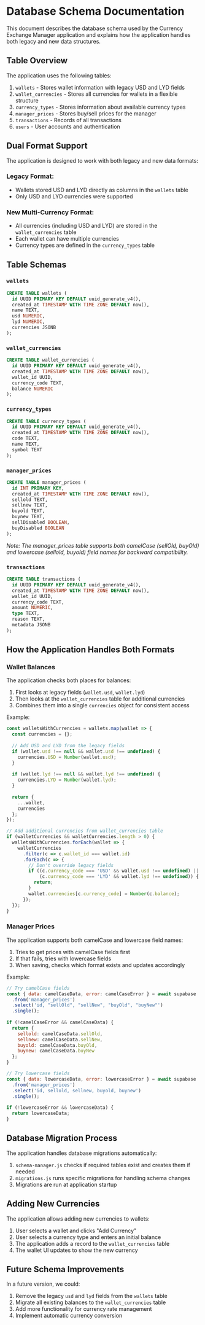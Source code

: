 # Database Schema Documentation

This document describes the database schema used by the Currency Exchange Manager application and explains how the application handles both legacy and new data structures.

## Table Overview

The application uses the following tables:

1. `wallets` - Stores wallet information with legacy USD and LYD fields
2. `wallet_currencies` - Stores all currencies for wallets in a flexible structure
3. `currency_types` - Stores information about available currency types
4. `manager_prices` - Stores buy/sell prices for the manager
5. `transactions` - Records of all transactions
6. `users` - User accounts and authentication

## Dual Format Support

The application is designed to work with both legacy and new data formats:

### Legacy Format:
- Wallets stored USD and LYD directly as columns in the `wallets` table
- Only USD and LYD currencies were supported

### New Multi-Currency Format:
- All currencies (including USD and LYD) are stored in the `wallet_currencies` table
- Each wallet can have multiple currencies
- Currency types are defined in the `currency_types` table

## Table Schemas

### `wallets`
```sql
CREATE TABLE wallets (
  id UUID PRIMARY KEY DEFAULT uuid_generate_v4(),
  created_at TIMESTAMP WITH TIME ZONE DEFAULT now(),
  name TEXT,
  usd NUMERIC,
  lyd NUMERIC,
  currencies JSONB
);
```

### `wallet_currencies`
```sql
CREATE TABLE wallet_currencies (
  id UUID PRIMARY KEY DEFAULT uuid_generate_v4(),
  created_at TIMESTAMP WITH TIME ZONE DEFAULT now(),
  wallet_id UUID,
  currency_code TEXT,
  balance NUMERIC
);
```

### `currency_types`
```sql
CREATE TABLE currency_types (
  id UUID PRIMARY KEY DEFAULT uuid_generate_v4(),
  created_at TIMESTAMP WITH TIME ZONE DEFAULT now(),
  code TEXT,
  name TEXT,
  symbol TEXT
);
```

### `manager_prices`
```sql
CREATE TABLE manager_prices (
  id INT PRIMARY KEY,
  created_at TIMESTAMP WITH TIME ZONE DEFAULT now(),
  sellold TEXT,
  sellnew TEXT,
  buyold TEXT,
  buynew TEXT,
  sellDisabled BOOLEAN,
  buyDisabled BOOLEAN
);
```

*Note: The manager_prices table supports both camelCase (sellOld, buyOld) and lowercase (sellold, buyold) field names for backward compatibility.*

### `transactions`
```sql
CREATE TABLE transactions (
  id UUID PRIMARY KEY DEFAULT uuid_generate_v4(),
  created_at TIMESTAMP WITH TIME ZONE DEFAULT now(),
  wallet_id UUID,
  currency_code TEXT,
  amount NUMERIC,
  type TEXT,
  reason TEXT,
  metadata JSONB
);
```

## How the Application Handles Both Formats

### Wallet Balances

The application checks both places for balances:

1. First looks at legacy fields (`wallet.usd`, `wallet.lyd`)
2. Then looks at the `wallet_currencies` table for additional currencies
3. Combines them into a single `currencies` object for consistent access

Example:
```javascript
const walletsWithCurrencies = wallets.map(wallet => {
  const currencies = {};
  
  // Add USD and LYD from the legacy fields
  if (wallet.usd !== null && wallet.usd !== undefined) {
    currencies.USD = Number(wallet.usd);
  }
  
  if (wallet.lyd !== null && wallet.lyd !== undefined) {
    currencies.LYD = Number(wallet.lyd);
  }
  
  return {
    ...wallet,
    currencies
  };
});

// Add additional currencies from wallet_currencies table
if (walletCurrencies && walletCurrencies.length > 0) {
  walletsWithCurrencies.forEach(wallet => {
    walletCurrencies
      .filter(c => c.wallet_id === wallet.id)
      .forEach(c => {
        // Don't override legacy fields
        if ((c.currency_code === 'USD' && wallet.usd !== undefined) ||
            (c.currency_code === 'LYD' && wallet.lyd !== undefined)) {
          return;
        }
        wallet.currencies[c.currency_code] = Number(c.balance);
      });
  });
}
```

### Manager Prices

The application supports both camelCase and lowercase field names:

1. Tries to get prices with camelCase fields first
2. If that fails, tries with lowercase fields
3. When saving, checks which format exists and updates accordingly

Example:
```javascript
// Try camelCase fields
const { data: camelCaseData, error: camelCaseError } = await supabase
  .from('manager_prices')
  .select('id, "sellOld", "sellNew", "buyOld", "buyNew"')
  .single();
  
if (!camelCaseError && camelCaseData) {
  return {
    sellold: camelCaseData.sellOld,
    sellnew: camelCaseData.sellNew,
    buyold: camelCaseData.buyOld,
    buynew: camelCaseData.buyNew
  };
}

// Try lowercase fields
const { data: lowercaseData, error: lowercaseError } = await supabase
  .from('manager_prices')
  .select('id, sellold, sellnew, buyold, buynew')
  .single();
  
if (!lowercaseError && lowercaseData) {
  return lowercaseData;
}
```

## Database Migration Process

The application handles database migrations automatically:

1. `schema-manager.js` checks if required tables exist and creates them if needed
2. `migrations.js` runs specific migrations for handling schema changes
3. Migrations are run at application startup

## Adding New Currencies

The application allows adding new currencies to wallets:

1. User selects a wallet and clicks "Add Currency"
2. User selects a currency type and enters an initial balance
3. The application adds a record to the `wallet_currencies` table
4. The wallet UI updates to show the new currency

## Future Schema Improvements

In a future version, we could:

1. Remove the legacy `usd` and `lyd` fields from the `wallets` table
2. Migrate all existing balances to the `wallet_currencies` table
3. Add more functionality for currency rate management
4. Implement automatic currency conversion